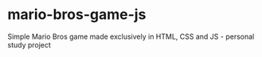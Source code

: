 # mario-bros-game-js
 Simple Mario Bros game made exclusively in HTML, CSS and JS - personal study project

